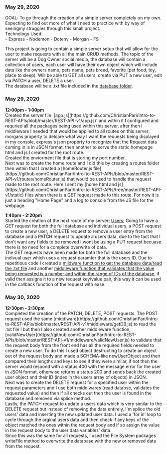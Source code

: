 <h3>May 29, 2020</h3>
GOAL: To go through the creation of a simple server completely on my own. Expecting to find out more of what I need to practice with by way of seeingmy struggles through this small project.<br>
Technology Used:<br>
    - Express
    - Nodemon
    - Dotenv
    - Morgan
    - FS

This project is going to contain a simple server setup that will allow for the user to make requests with all the main CRUD methods. The topic of the server will be a Dog Owner social media, the database will contain a collection of users, each user will have their own object which will include data like the owners name, pets name, pets breed, favorite (pet food, toy, place to sleep). Will be able to GET all users, create via PUT a new user, edit via PATCH a user, DELETE a user.<br>
The database will be a .txt file included in the [database folder](https://github.com/ChristianPari/Intro-to-REST-APIs/blob/master/REST-API-v1/database/db.txt).

<h3>May 29, 2020</h3>
<b>12:00pm - 1:00pm</b><br>
Created the server file '[app.js](https://github.com/ChristianPari/Intro-to-REST-APIs/blob/master/REST-API-v1/app.js)' and within it I configured and requried all the packages being used within this server, after then I middleware I needed that would be applied to all routes on this server; morgans property to delcare what way I want the requests being displayed in my console, express's json property to recognize that the Request data coming in is in JSON format, then another to serve the static homepage html and js I created for the root route.<br>
Created the enviorment file that is storing my port number.<br>
Next was to create the home route and I did this by creating a routes folder then within that I created a [homeRouter.js file](https://github.com/ChristianPari/Intro-to-REST-APIs/blob/master/REST-API-v1/routes/homeRouter.js) that would be used to handle the request made to the root route. Here I sent my [home html and js](https://github.com/ChristianPari/Intro-to-REST-APIs/tree/master/REST-API-v1/static) files when there is a GET request made to this route. For now it is just a heading "Home Page" and a log to console from the JS file for the webpage.<br>

<b>1:40pm - 2:20pm</b><br>
Started the creation of the next route of my server; [Users](https://github.com/ChristianPari/Intro-to-REST-APIs/blob/master/REST-API-v1/routes/usersRouter.js); Going to have a GET request for both the full database and individual users, a POST request to create a new user, a DELETE request to remove a user entry from the database and a PATCH request to update a users data, due to the fact that I don't want any fields to be removed I wont be using a PUT request becuase there is no need for a complete overwrite of data.<br>
The GET requests have been made for both the full database and the indivual user which uses a request paramter that is the users ID. Due to repetitious code I created a [mildware function to get the database data/read the .txt file](https://github.com/ChristianPari/Intro-to-REST-APIs/blob/master/REST-API-v1/middleware/getDB.js) and another [middleware function that validates that the value being requested is a number and within the range of IDs of the database](https://github.com/ChristianPari/Intro-to-REST-APIs/blob/master/REST-API-v1/middleware/validID.js), if valid then assigns it to a new request key/value pair, this way it can be used in the callback function of the request with ease.

<h3>May 30, 2020</h3>
<b>12:30pm - 2:30pm</b><br>
Completed the creation of the PATCH, DELETE, POST requests. The POST request used the same [middlware](https://github.com/ChristianPari/Intro-to-REST-APIs/blob/master/REST-API-v1/middleware/getDB.js) to read the .txt file I but then I also created another middleware function, [validNewUser](https://github.com/ChristianPari/Intro-to-REST-APIs/blob/master/REST-API-v1/middleware/validNewUser.js) to validate that the request body from the front end has all the required fields needed to create a new user. To do this I used object destructing to create an object out of the request body and made a SCHEMA-like newUserObject and then compared their lengths and keys to see if they were similar, if not then the server would respond with a status 400 with the message error for the user in JSON format, otherwise returns a status 200 and sends back the created user object and their ID (index in the users array of objects) in JSON.<br>
Next was to create the DELETE request for a specified user within the request parameters and I use both middlwares (read databse, validates the requested value) and then if all checks out then the user is found in the database and removed via splice method.<br>
Lastly, the PATCH request to update a users data which is very similar to the DELETE request but instead of removing the data entirely, I'm splice the old users' data and inserting the new updated user data. I used a 'for in' loop to cycle through the orginal users data and then check if any keys of the object matched the ones within the request body and if so assign the value in the request body to the user data variables' data.<br>
Since this was the same for all requests, I used the File System packages writeFile method to overwrite the database with the new or removed data from the request.
